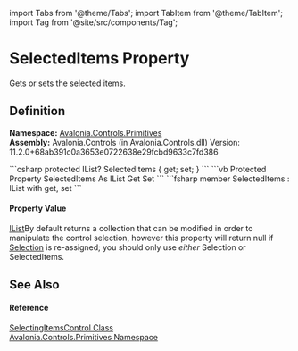 import Tabs from '@theme/Tabs'; 
import TabItem from '@theme/TabItem'; 
import Tag from '@site/src/components/Tag'; 

# SelectedItems Property


Gets or sets the selected items.



## Definition
**Namespace:** <a href="N_Avalonia_Controls_Primitives">Avalonia.Controls.Primitives</a>  
**Assembly:** Avalonia.Controls (in Avalonia.Controls.dll) Version: 11.2.0+68ab391c0a3653e0722638e29fcbd9633c7fd386

<Tabs groupId="api-code-preview">
<TabItem value="csharp" label="C#">
```csharp
protected IList? SelectedItems { get; set; }
```
</TabItem>
<TabItem value="vb" label="VB">
```vb
Protected Property SelectedItems As IList
	Get
	Set
```
</TabItem>
<TabItem value="fsharp" label="F#">
```fsharp
member SelectedItems : IList with get, set
```
</TabItem>
</Tabs>



#### Property Value
<a href="https://learn.microsoft.com/dotnet/api/system.collections.ilist" target="_blank" rel="noopener noreferrer">IList</a>By default returns a collection that can be modified in order to manipulate the control selection, however this property will return null if <a href="P_Avalonia_Controls_Primitives_SelectingItemsControl_Selection">Selection</a> is re-assigned; you should only use _either_ Selection or SelectedItems.

## See Also


#### Reference
<a href="T_Avalonia_Controls_Primitives_SelectingItemsControl">SelectingItemsControl Class</a>  
<a href="N_Avalonia_Controls_Primitives">Avalonia.Controls.Primitives Namespace</a>  
